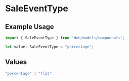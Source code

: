 # SaleEventType

## Example Usage

```typescript
import { SaleEventType } from "dub/models/components";

let value: SaleEventType = "percentage";
```

## Values

```typescript
"percentage" | "flat"
```
